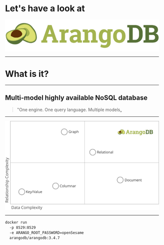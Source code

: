 # Let's have a look at
![ArangoDB](./assets/arangodb_logo.png)

----

# What is it?

----

## Multi-model highly available NoSQL database

> ‟One engine. One query language. Multiple models„

----

![ArangoDB](./assets/arango_positioning.png)

---

```bash
docker run
  -p 8529:8529
  -e ARANGO_ROOT_PASSWORD=openSesame
  arangodb/arangodb:3.4.7
```